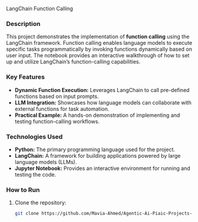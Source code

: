 LangChain Function Calling

### Description
This project demonstrates the implementation of **function calling** using the LangChain framework. Function calling enables language models to execute specific tasks programmatically by invoking functions dynamically based on user input. The notebook provides an interactive walkthrough of how to set up and utilize LangChain’s function-calling capabilities.

### Key Features
- **Dynamic Function Execution:** Leverages LangChain to call pre-defined functions based on input prompts.
- **LLM Integration:** Showcases how language models can collaborate with external functions for task automation.
- **Practical Example:** A hands-on demonstration of implementing and testing function-calling workflows.

### Technologies Used
- **Python:** The primary programming language used for the project.
- **LangChain:** A framework for building applications powered by large language models (LLMs).
- **Jupyter Notebook:** Provides an interactive environment for running and testing the code.

### How to Run
1. Clone the repository:
   ```bash
   git clone https://github.com/Mavia-Ahmed/Agentic-Ai-Piaic-Projects-Q2/edit/main/Assignment_Projects/03_function_calling.git
